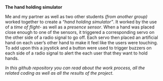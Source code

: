 **The hand holding simulator**

Me and my partner as well as two other students _(from another group)_ worked together to create a _“hand holding simulator”_. It worked by the use of a _time of flight_- as well as a _presence sensor_. When a hand was placed close enough to one of the sensors, it triggered a corresponding servo on the other side of a radio signal to go off. Each servo then placed an artificial hand on each user’s other hand to make it feel like the users were touching. To add upon this a joystick and a button were used to trigger buzzers on each side of a radio signal to alert the each user that they want to hold hands.

_In this github repository you can read about the work process, all the related coding as well as all the results of the project._
